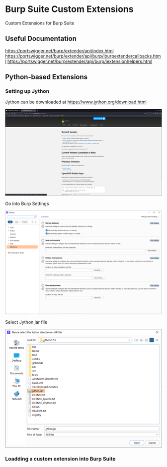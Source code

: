 # Burp Suite Custom Extensions
Custom Extensions for Burp Suite

## Useful Documentation
https://portswigger.net/burp/extender/api/index.html
https://portswigger.net/burp/extender/api/burp/iburpextendercallbacks.html
https://portswigger.net/burp/extender/api/burp/iextensionhelpers.html

## Python-based Extensions

### Setting up Jython
Jython can be downloaded at https://www.jython.org/download.html

![Jython Download](https://github.com/TheSwagLord69/Burp-Suite-Custom-Extension/blob/d0fe7db835b615ad160c3888a975269afbab4e8a/Images/Jython%20Download.png)

Go into Burp Settings

![Burp Settings](https://github.com/TheSwagLord69/Burp-Suite-Custom-Extension/blob/eb03856e22afa3bc86035bb8d7d0af37bca449c9/Images/Burp%20Settings.png)

Select Jython jar file

![Jython Path](https://github.com/TheSwagLord69/Burp-Suite-Custom-Extension/blob/69b00b9a06e57a0b34281a1069e886cabd3266c4/Images/Jython%20Path.png)

### Loadding a custom extension into Burp Suite

